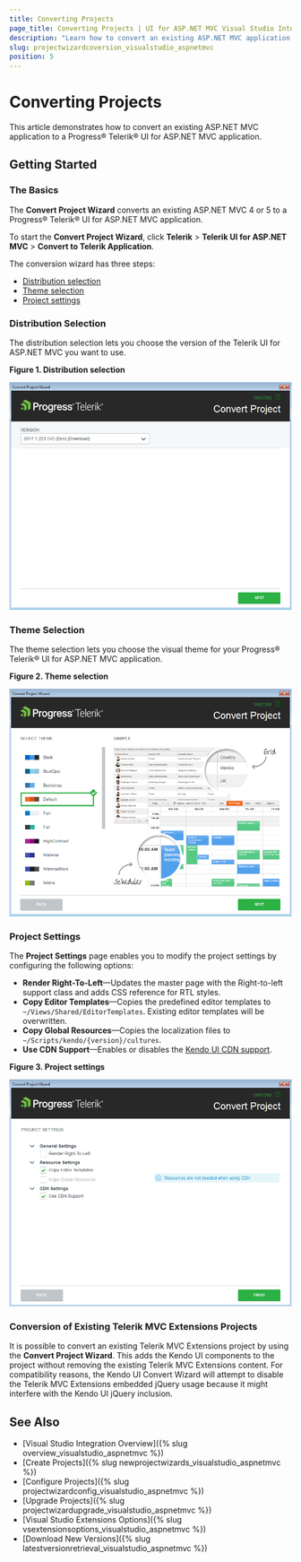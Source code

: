 ```yaml
---
title: Converting Projects
page_title: Converting Projects | UI for ASP.NET MVC Visual Studio Integration
description: "Learn how to convert an existing ASP.NET MVC application to a Progress&reg; Telerik&reg; UI for ASP.NET MVC application."
slug: projectwizardcoversion_visualstudio_aspnetmvc
position: 5
---
```


# Converting Projects

This article demonstrates how to convert an existing ASP.NET MVC application to a Progress&reg;  Telerik&reg; UI for ASP.NET MVC application.

## Getting Started

### The Basics

The **Convert Project Wizard** converts an existing ASP.NET MVC 4 or 5 to a Progress&reg; Telerik&reg; UI for ASP.NET MVC application.

To start the **Convert Project Wizard**, click **Telerik** > **Telerik UI for ASP.NET MVC** > **Convert to Telerik Application**.

The conversion wizard has three steps:  
- [Distribution selection](#distribution-selection)
- [Theme selection](#theme-selection)
- [Project settings](#project-settings)

### Distribution Selection

The distribution selection lets you choose the version of the Telerik UI for ASP.NET MVC you want to use.

**Figure 1. Distribution selection**

![Distribution selection](images/convert_distribution.png)

### Theme Selection

The theme selection lets you choose the visual theme for your Progress&reg; Telerik&reg; UI for ASP.NET MVC application.

**Figure 2. Theme selection**

![Theme selection](images/convert_theme.png)

### Project Settings

The **Project Settings** page enables you to modify the project settings by configuring the following options:

- **Render Right-To-Left**&mdash;Updates the master page with the Right-to-left support class and adds CSS reference for RTL styles.
- **Copy Editor Templates**&mdash;Copies the predefined editor templates to `~/Views/Shared/EditorTemplates`. Existing editor templates will be overwritten.
- **Copy Global Resources**&mdash;Copies the localization files to `~/Scripts/kendo/{version}/cultures`.
- **Use CDN Support**&mdash;Enables or disables the [Kendo UI CDN support](http://docs.telerik.com/kendo-ui/intro/installation/cdn-service).

**Figure 3. Project settings**

![Project settings](images/convert_settings.png)

### Conversion of Existing Telerik MVC Extensions Projects

It is possible to convert an existing Telerik MVC Extensions project by using the **Convert Project Wizard**. This adds the Kendo UI components to the project without removing the existing Telerik MVC Extensions content. For compatibility reasons, the Kendo UI Convert Wizard will attempt to disable the Telerik MVC Extensions embedded jQuery usage because it might interfere with the Kendo UI jQuery inclusion.

## See Also

* [Visual Studio Integration Overview]({% slug overview_visualstudio_aspnetmvc %})
* [Create Projects]({% slug newprojectwizards_visualstudio_aspnetmvc %})
* [Configure Projects]({% slug projectwizardconfig_visualstudio_aspnetmvc %})
* [Upgrade Projects]({% slug projectwizardupgrade_visualstudio_aspnetmvc %})
* [Visual Studio Extensions Options]({% slug vsextensionsoptions_visualstudio_aspnetmvc %})
* [Download New Versions]({% slug latestversionretrieval_visualstudio_aspnetmvc %})
